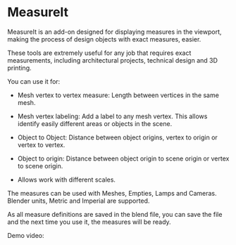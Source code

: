 MeasureIt
=================

MeasureIt is an add-on designed for displaying measures in the viewport, making the process of design objects with exact measures, easier.

These tools are extremely useful for any job that requires exact measurements, including architectural projects, technical design and 3D printing.

You can use it for:
 
- Mesh vertex to vertex measure: Length between vertices in the same mesh.

- Mesh vertex labeling: Add a label to any mesh vertex. This allows identify easily different areas or objects in the scene.

- Object to Object: Distance between object origins, vertex to origin or vertex to vertex. 

- Object to origin: Distance between object origin to scene origin or vertex to scene origin.

- Allows work with different scales.

The measures can be used with Meshes, Empties, Lamps and Cameras. Blender units, Metric and Imperial are supported.

As all measure definitions are saved in the blend file, you can save the file and the next time you use it, the measures will be ready.

Demo video:
